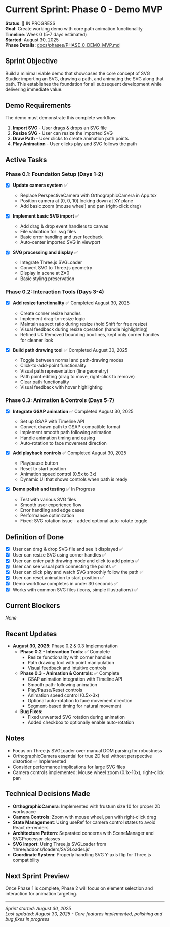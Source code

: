 # Current Sprint: Phase 0 - Demo MVP

**Status**: 🔄 IN PROGRESS  
**Goal**: Create working demo with core path animation functionality  
**Timeline**: Week 0 (5-7 days estimated)  
**Started**: August 30, 2025  
**Phase Details**: [docs/phases/PHASE_0_DEMO_MVP.md](phases/PHASE_0_DEMO_MVP.md)

## Sprint Objective
Build a minimal viable demo that showcases the core concept of SVG Studio: importing an SVG, drawing a path, and animating the SVG along that path. This establishes the foundation for all subsequent development while delivering immediate value.

## Demo Requirements
The demo must demonstrate this complete workflow:
1. **Import SVG** - User drags & drops an SVG file
2. **Resize SVG** - User can resize the imported SVG
3. **Draw Path** - User clicks to create animation path points
4. **Play Animation** - User clicks play and SVG follows the path

## Active Tasks

### Phase 0.1: Foundation Setup (Days 1-2)
- [x] **Update camera system** ✅
  - Replace PerspectiveCamera with OrthographicCamera in App.tsx
  - Position camera at (0, 0, 10) looking down at XY plane
  - Add basic zoom (mouse wheel) and pan (right-click drag)

- [x] **Implement basic SVG import** ✅
  - Add drag & drop event handlers to canvas
  - File validation for .svg files
  - Basic error handling and user feedback
  - Auto-center imported SVG in viewport

- [x] **SVG processing and display** ✅
  - Integrate Three.js SVGLoader
  - Convert SVG to Three.js geometry
  - Display in scene at Z=0
  - Basic styling preservation

### Phase 0.2: Interaction Tools (Days 3-4)
- [x] **Add resize functionality** ✅ Completed August 30, 2025
  - Create corner resize handles
  - Implement drag-to-resize logic
  - Maintain aspect ratio during resize (hold Shift for free resize)
  - Visual feedback during resize operation (handle highlighting)
  - Refined UI: Removed bounding box lines, kept only corner handles for cleaner look

- [x] **Build path drawing tool** ✅ Completed August 30, 2025
  - Toggle between normal and path-drawing modes
  - Click-to-add-point functionality
  - Visual path representation (line geometry)
  - Path point editing (drag to move, right-click to remove)
  - Clear path functionality
  - Visual feedback with hover highlighting

### Phase 0.3: Animation & Controls (Days 5-7)
- [x] **Integrate GSAP animation** ✅ Completed August 30, 2025
  - Set up GSAP with Timeline API
  - Convert drawn path to GSAP-compatible format
  - Implement smooth path following animation
  - Handle animation timing and easing
  - Auto-rotation to face movement direction

- [x] **Add playback controls** ✅ Completed August 30, 2025
  - Play/pause button
  - Reset to start position
  - Animation speed control (0.5x to 3x)
  - Dynamic UI that shows controls when path is ready

- [x] **Demo polish and testing** ✅ In Progress
  - Test with various SVG files
  - Smooth user experience flow
  - Error handling and edge cases
  - Performance optimization
  - Fixed: SVG rotation issue - added optional auto-rotate toggle

## Definition of Done
- [x] User can drag & drop SVG file and see it displayed ✅
- [x] User can resize SVG using corner handles ✅
- [x] User can enter path drawing mode and click to add points ✅
- [x] User can see visual path connecting the points ✅
- [x] User can click play and watch SVG smoothly follow the path ✅
- [x] User can reset animation to start position ✅
- [x] Demo workflow completes in under 30 seconds ✅
- [x] Works with common SVG files (icons, simple illustrations) ✅

## Current Blockers
*None*

## Recent Updates
- **August 30, 2025**: Phase 0.2 & 0.3 Implementation
  - **Phase 0.2 - Interaction Tools**: ✅ Complete
    - Resize functionality with corner handles
    - Path drawing tool with point manipulation
    - Visual feedback and intuitive controls
  - **Phase 0.3 - Animation & Controls**: ✅ Complete
    - GSAP animation integration with Timeline API
    - Smooth path-following animation
    - Play/Pause/Reset controls
    - Animation speed control (0.5x-3x)
    - Optional auto-rotation to face movement direction
    - Segment-based timing for natural movement
  - **Bug Fixes**:
    - Fixed unwanted SVG rotation during animation
    - Added checkbox to optionally enable auto-rotation

## Notes
- Focus on Three.js SVGLoader over manual DOM parsing for robustness
- OrthographicCamera essential for true 2D feel without perspective distortion ✅ Implemented
- Consider performance implications for large SVG files
- Camera controls implemented: Mouse wheel zoom (0.1x-10x), right-click pan

## Technical Decisions Made
- **OrthographicCamera**: Implemented with frustum size 10 for proper 2D workspace
- **Camera Controls**: Zoom with mouse wheel, pan with right-click drag
- **State Management**: Using useRef for camera control states to avoid React re-renders
- **Architecture Pattern**: Separated concerns with SceneManager and SVGProcessor classes
- **SVG Import**: Using Three.js SVGLoader from 'three/addons/loaders/SVGLoader.js'
- **Coordinate System**: Properly handling SVG Y-axis flip for Three.js compatibility

## Next Sprint Preview
Once Phase 1 is complete, Phase 2 will focus on element selection and interaction for animation targeting.

---

*Sprint started: August 30, 2025*  
*Last updated: August 30, 2025 - Core features implemented, polishing and bug fixes in progress*
